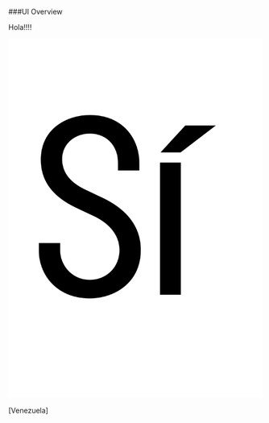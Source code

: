 ###UI Overview

Hola!!!!

![logo-slide-lock-screen](../res/logo-slide-lock-screen.svg)

[Venezuela]
